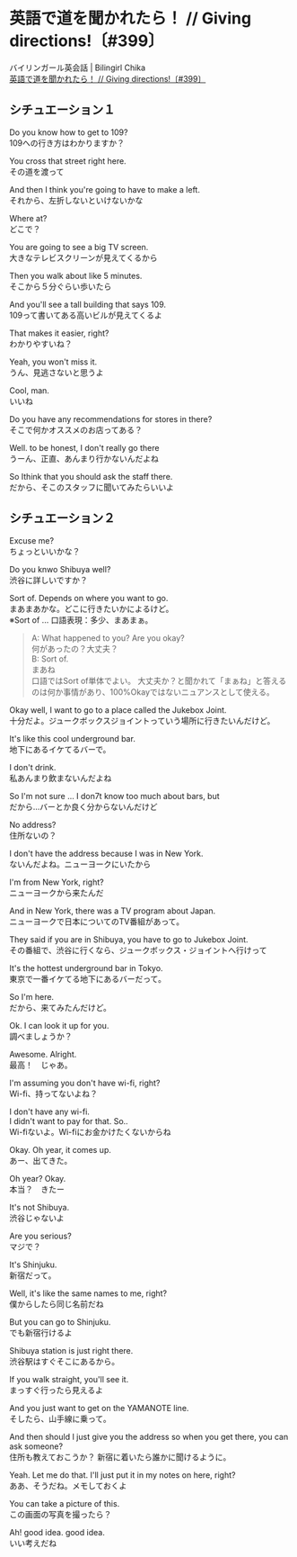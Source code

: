# 英語で道を聞かれたら！ // Giving directions!〔#399〕

バイリンガール英会話 | Bilingirl Chika  
[英語で道を聞かれたら！ // Giving directions!〔#399〕](https://www.youtube.com/watch?v=YRaII_v6JJI)  

## シチュエーション１
Do you know how to get to 109?  
109への行き方はわかりますか？  
  
You cross that street right here.  
その道を渡って  
  
And then I think you're going to have to make a left.  
それから、左折しないといけないかな  
  
Where at?  
どこで？  
  
You are going to see a big TV screen.  
大きなテレビスクリーンが見えてくるから  
  
Then you walk about like 5 minutes.  
そこから５分ぐらい歩いたら  
  
And you'll see a tall building that says 109.  
109って書いてある高いビルが見えてくるよ  
  
That makes it easier, right?  
わかりやすいね？  
  
Yeah, you won't miss it.  
うん、見逃さないと思うよ  
  
Cool, man.  
いいね  
  
Do you have any recommendations for stores in there?  
そこで何かオススメのお店ってある？  
  
Well.  to be honest, I don't really go there  
うーん、正直、あんまり行かないんだよね  
  
So Ithink that you should ask the staff there.  
だから、そこのスタッフに聞いてみたらいいよ  

## シチュエーション２

Excuse me?  
ちょっといいかな？  
  
Do you knwo Shibuya well?  
渋谷に詳しいですか？  
  
Sort of. Depends on where you want to go.  
まあまあかな。どこに行きたいかによるけど。  
※Sort of ... 口語表現：多少、まあまぁ。  
> A: What happened to you? Are you okay?  
> 何があったの？大丈夫？  
> B: Sort of.  
> まあね  
> 口語ではSort of単体でよい。
> 大丈夫か？と聞かれて「まぁね」と答えるのは何か事情があり、100%Okayではないニュアンスとして使える。  
  
Okay well, I want to go to a place called the Jukebox Joint.  
十分だよ。ジュークボックスジョイントっていう場所に行きたいんだけど。  
  
It's like this cool underground bar.  
地下にあるイケてるバーで。  
  
I don't drink.  
私あんまり飲まないんだよね  
  
So I'm not sure ... I don7t know too much about bars, but  
だから…バーとか良く分からないんだけど  
  
No address?  
住所ないの？  
  
I don't have the address because I was in New York.  
ないんだよね。ニューヨークにいたから  
  
I'm from New York, right?  
ニューヨークから来たんだ  
  
And in New York, there was a TV program about Japan.  
ニューヨークで日本についてのTV番組があって。  
  
They said if you are in Shibuya, you have to go to Jukebox Joint.  
その番組で、渋谷に行くなら、ジュークボックス・ジョイントへ行けって  
  
It's the hottest underground bar in Tokyo.  
東京で一番イケてる地下にあるバーだって。  
  
So I'm here.  
だから、来てみたんだけど。  
  
Ok. I can look it up for you.  
調べましょうか？  
  
Awesome. Alright.  
最高！　じゃあ。  
  
I'm assuming you don't have wi-fi, right?  
Wi-fi、持ってないよね？  
  
I don't have any wi-fi.  
I didn't want to pay for that. So..  
Wi-fiないよ。Wi-fiにお金かけたくないからね  
  
Okay. Oh year, it comes up.  
あー、出てきた。  
  
Oh year? Okay.  
本当？　きたー  
  
It's not Shibuya.  
渋谷じゃないよ  
  
Are you serious?  
マジで？  
  
It's Shinjuku.  
新宿だって。  
  
Well, it's like the same names to me, right?  
僕からしたら同じ名前だね  
  
But you can go to Shinjuku.  
でも新宿行けるよ  
  
Shibuya station is just right there.  
渋谷駅はすぐそこにあるから。  
  
If you walk straight, you'll see it.  
まっすぐ行ったら見えるよ  
  
And you just want to get on the YAMANOTE line.  
そしたら、山手線に乗って。  
  
And then should I just give you the address so when you get there, you can ask someone?  
住所も教えておこうか？ 新宿に着いたら誰かに聞けるように。  
  
Yeah. Let me do that. I'll just put it in my notes on here, right?  
ああ、そうだね。メモしておくよ  
  
You can take a picture of this.  
この画面の写真を撮ったら？  
  
Ah! good idea. good idea.  
いい考えだね  
